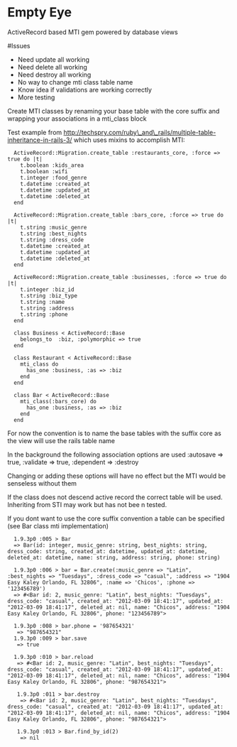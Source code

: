 # Empty Eye

ActiveRecord based MTI gem powered by database views

#Issues

* Need update all working
* Need delete all working
* Need destroy all working
* No way to change mti class table name
* Know idea if validations are working correctly
* More testing

Create MTI classes by renaming your base table with the core suffix and wrapping your associations in a mti\_class block

Test example from http://techspry.com/ruby\_and\_rails/multiple-table-inheritance-in-rails-3/ which uses mixins to accomplish MTI:

      ActiveRecord::Migration.create_table :restaurants_core, :force => true do |t|
        t.boolean :kids_area
        t.boolean :wifi
        t.integer :food_genre
        t.datetime :created_at
        t.datetime :updated_at
        t.datetime :deleted_at
      end

      ActiveRecord::Migration.create_table :bars_core, :force => true do |t|
        t.string :music_genre
        t.string :best_nights
        t.string :dress_code
        t.datetime :created_at
        t.datetime :updated_at
        t.datetime :deleted_at
      end

      ActiveRecord::Migration.create_table :businesses, :force => true do |t|
        t.integer :biz_id
        t.string :biz_type
        t.string :name
        t.string :address
        t.string :phone
      end

      class Business < ActiveRecord::Base
        belongs_to  :biz, :polymorphic => true
      end

      class Restaurant < ActiveRecord::Base
        mti_class do
          has_one :business, :as => :biz
        end
      end

      class Bar < ActiveRecord::Base
        mti_class(:bars_core) do
          has_one :business, :as => :biz
        end
      end
      
For now the convention is to name the base tables with the suffix core as the view will use the rails table name

In the background the following association options are used :autosave => true, :validate => true, :dependent => :destroy

Changing or adding these options will have no effect but the MTI would be senseless without them

If the class does not descend active record the correct table will be used. Inheriting from STI may work but has not bee n tested.

If you dont want to use the core suffix convention a table can be specified (see Bar class mti implementation)


      1.9.3p0 :005 > Bar
      => Bar(id: integer, music_genre: string, best_nights: string, dress_code: string, created_at: datetime, updated_at: datetime, deleted_at: datetime, name: string, address: string, phone: string)
      
      1.9.3p0 :006 > bar = Bar.create(:music_genre => "Latin", :best_nights => "Tuesdays", :dress_code => "casual", :address => "1904 Easy Kaley Orlando, FL 32806", :name => 'Chicos', :phone => '123456789')
      => #<Bar id: 2, music_genre: "Latin", best_nights: "Tuesdays", dress_code: "casual", created_at: "2012-03-09 18:41:17", updated_at: "2012-03-09 18:41:17", deleted_at: nil, name: "Chicos", address: "1904 Easy Kaley Orlando, FL 32806", phone: "123456789">
      
      1.9.3p0 :008 > bar.phone = '987654321'
       => "987654321" 
      1.9.3p0 :009 > bar.save
       => true
      
      1.9.3p0 :010 > bar.reload
       => #<Bar id: 2, music_genre: "Latin", best_nights: "Tuesdays", dress_code: "casual", created_at: "2012-03-09 18:41:17", updated_at: "2012-03-09 18:41:17", deleted_at: nil, name: "Chicos", address: "1904 Easy Kaley Orlando, FL 32806", phone: "987654321">
       
       1.9.3p0 :011 > bar.destroy
        => #<Bar id: 2, music_genre: "Latin", best_nights: "Tuesdays", dress_code: "casual", created_at: "2012-03-09 18:41:17", updated_at: "2012-03-09 18:41:17", deleted_at: nil, name: "Chicos", address: "1904 Easy Kaley Orlando, FL 32806", phone: "987654321">
      
       1.9.3p0 :013 > Bar.find_by_id(2)
        => nil
      
      
      

